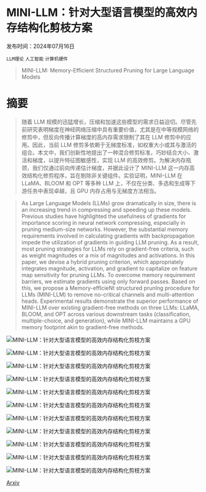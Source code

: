 # MINI-LLM：针对大型语言模型的高效内存结构化剪枝方案

发布时间：2024年07月16日

`LLM理论` `人工智能` `计算机硬件`

> MINI-LLM: Memory-Efficient Structured Pruning for Large Language Models

# 摘要

> 随着 LLM 规模的迅猛增长，压缩和加速这些模型的需求日益迫切。尽管先前研究表明梯度在神经网络压缩中具有重要价值，尤其是在中等规模网络的修剪中，但反向传播计算梯度的高内存需求限制了其在 LLM 修剪中的应用。因此，当前 LLM 修剪多依赖于无梯度标准，如权重大小或其与激活的组合。本文中，我们创新性地提出了一种混合修剪标准，巧妙结合大小、激活和梯度，以提升特征图敏感性，实现 LLM 的高效修剪。为解决内存瓶颈，我们仅通过前向传递估计梯度，并据此设计了 MINI-LLM 这一内存高效结构化修剪程序，旨在剔除非关键组件。实验证明，MINI-LLM 在 LLaMA、BLOOM 和 OPT 等多种 LLM 上，不仅在分类、多选和生成等下游任务中表现卓越，且 GPU 内存占用与无梯度方法相当。

> As Large Language Models (LLMs) grow dramatically in size, there is an increasing trend in compressing and speeding up these models. Previous studies have highlighted the usefulness of gradients for importance scoring in neural network compressing, especially in pruning medium-size networks. However, the substantial memory requirements involved in calculating gradients with backpropagation impede the utilization of gradients in guiding LLM pruning. As a result, most pruning strategies for LLMs rely on gradient-free criteria, such as weight magnitudes or a mix of magnitudes and activations. In this paper, we devise a hybrid pruning criterion, which appropriately integrates magnitude, activation, and gradient to capitalize on feature map sensitivity for pruning LLMs. To overcome memory requirement barriers, we estimate gradients using only forward passes. Based on this, we propose a Memory-effIcieNt structured prunIng procedure for LLMs (MINI-LLM) to remove no-critical channels and multi-attention heads. Experimental results demonstrate the superior performance of MINI-LLM over existing gradient-free methods on three LLMs: LLaMA, BLOOM, and OPT across various downstream tasks (classification, multiple-choice, and generation), while MINI-LLM maintains a GPU memory footprint akin to gradient-free methods.

![MINI-LLM：针对大型语言模型的高效内存结构化剪枝方案](../../../paper_images/2407.11681/x1.png)

![MINI-LLM：针对大型语言模型的高效内存结构化剪枝方案](../../../paper_images/2407.11681/x2.png)

![MINI-LLM：针对大型语言模型的高效内存结构化剪枝方案](../../../paper_images/2407.11681/x3.png)

![MINI-LLM：针对大型语言模型的高效内存结构化剪枝方案](../../../paper_images/2407.11681/x4.png)

![MINI-LLM：针对大型语言模型的高效内存结构化剪枝方案](../../../paper_images/2407.11681/x5.png)

![MINI-LLM：针对大型语言模型的高效内存结构化剪枝方案](../../../paper_images/2407.11681/x6.png)

![MINI-LLM：针对大型语言模型的高效内存结构化剪枝方案](../../../paper_images/2407.11681/x7.png)

![MINI-LLM：针对大型语言模型的高效内存结构化剪枝方案](../../../paper_images/2407.11681/x8.png)

![MINI-LLM：针对大型语言模型的高效内存结构化剪枝方案](../../../paper_images/2407.11681/x9.png)

![MINI-LLM：针对大型语言模型的高效内存结构化剪枝方案](../../../paper_images/2407.11681/x10.png)

![MINI-LLM：针对大型语言模型的高效内存结构化剪枝方案](../../../paper_images/2407.11681/x11.png)

[Arxiv](https://arxiv.org/abs/2407.11681)